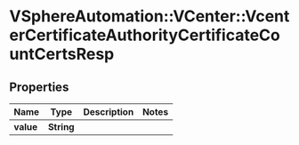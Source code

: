 # VSphereAutomation::VCenter::VcenterCertificateAuthorityCertificateCountCertsResp

## Properties
Name | Type | Description | Notes
------------ | ------------- | ------------- | -------------
**value** | **String** |  | 


